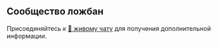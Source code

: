 ## Сообщество ложбан

Присоединяйтесь к [💬 живому чату](https://lojban.pw/en/articles/live_chat/) для получения дополнительной информации.